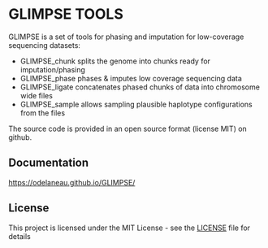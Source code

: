 # GLIMPSE TOOLS 

GLIMPSE is a set of tools for phasing and imputation for low-coverage sequencing datasets:
- GLIMPSE_chunk splits the genome into chunks ready for imputation/phasing
- GLIMPSE_phase phases & imputes low coverage sequencing data
- GLIMPSE_ligate concatenates phased chunks of data into chromosome wide files
- GLIMPSE_sample allows sampling plausible haplotype configurations from the files

 
The source code is provided in an open source format (license MIT) on github.

## Documentation

https://odelaneau.github.io/GLIMPSE/

## License

This project is licensed under the MIT License - see the [LICENSE](LICENSE) file for details

